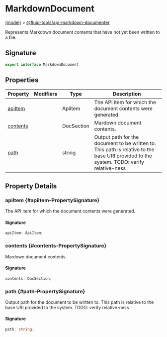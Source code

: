 
# MarkdownDocument

[(model)](./index) &gt; [@fluid-tools/api-markdown-documenter](./api-markdown-documenter)

Represents Markdown document contents that have not yet been written to a file.

## Signature

```typescript
export interface MarkdownDocument 
```

## Properties

|  Property | Modifiers | Type | Description |
|  --- | --- | --- | --- |
|  [apiItem](./api-markdown-documenter/markdowndocument-interface#apiitem-PropertySignature) |  | ApiItem | The API item for which the document contents were generated. |
|  [contents](./api-markdown-documenter/markdowndocument-interface#contents-PropertySignature) |  | DocSection | Mardown document contents. |
|  [path](./api-markdown-documenter/markdowndocument-interface#path-PropertySignature) |  | string | Output path for the document to be written to. This path is relative to the base URI provided to the system. TODO: verify relative-ness |

## Property Details

### apiItem {#apiitem-PropertySignature}

The API item for which the document contents were generated.

#### Signature

```typescript
apiItem: ApiItem;
```

### contents {#contents-PropertySignature}

Mardown document contents.

#### Signature

```typescript
contents: DocSection;
```

### path {#path-PropertySignature}

Output path for the document to be written to. This path is relative to the base URI provided to the system. TODO: verify relative-ness

#### Signature

```typescript
path: string;
```
